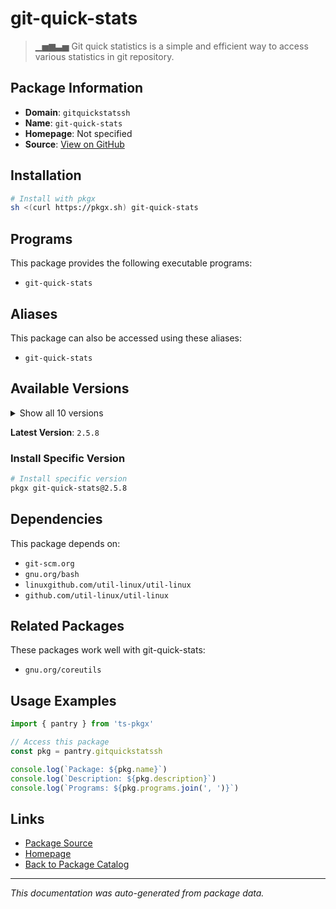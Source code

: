 # git-quick-stats

> ▁▅▆▃▅ Git quick statistics is a simple and efficient way to access various statistics in git repository.

## Package Information

- **Domain**: `gitquickstatssh`
- **Name**: `git-quick-stats`
- **Homepage**: Not specified
- **Source**: [View on GitHub](https://github.com/pkgxdev/pantry/tree/main/projects/git-quick-stats.sh/package.yml)

## Installation

```bash
# Install with pkgx
sh <(curl https://pkgx.sh) git-quick-stats
```

## Programs

This package provides the following executable programs:

- `git-quick-stats`

## Aliases

This package can also be accessed using these aliases:

- `git-quick-stats`

## Available Versions

<details>
<summary>Show all 10 versions</summary>

- `2.5.8`, `2.5.7`, `2.5.6`, `2.5.5`, `2.5.4`
- `2.5.3`, `2.5.2`, `2.5.1`, `2.5.0`, `2.4.1`

</details>

**Latest Version**: `2.5.8`

### Install Specific Version

```bash
# Install specific version
pkgx git-quick-stats@2.5.8
```

## Dependencies

This package depends on:

- `git-scm.org`
- `gnu.org/bash`
- `linuxgithub.com/util-linux/util-linux`
- `github.com/util-linux/util-linux`

## Related Packages

These packages work well with git-quick-stats:

- `gnu.org/coreutils`

## Usage Examples

```typescript
import { pantry } from 'ts-pkgx'

// Access this package
const pkg = pantry.gitquickstatssh

console.log(`Package: ${pkg.name}`)
console.log(`Description: ${pkg.description}`)
console.log(`Programs: ${pkg.programs.join(', ')}`)
```

## Links

- [Package Source](https://github.com/pkgxdev/pantry/tree/main/projects/git-quick-stats.sh/package.yml)
- [Homepage](#)
- [Back to Package Catalog](../package-catalog.md)

---

*This documentation was auto-generated from package data.*
